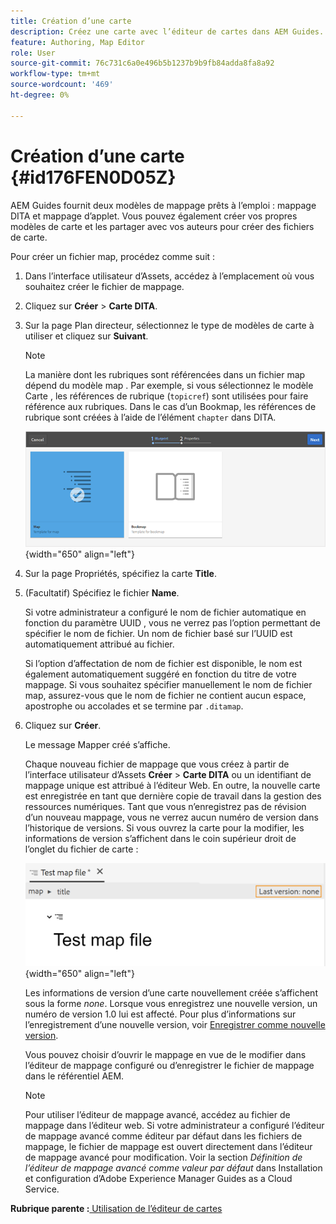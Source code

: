 ```yaml
---
title: Création d’une carte
description: Créez une carte avec l’éditeur de cartes dans AEM Guides. Recherchez les étapes de création d’un fichier map basé sur un modèle map .
feature: Authoring, Map Editor
role: User
source-git-commit: 76c731c6a0e496b5b1237b9b9fb84adda8fa8a92
workflow-type: tm+mt
source-wordcount: '469'
ht-degree: 0%

---
```


# Création d’une carte {#id176FEN0D05Z}

AEM Guides fournit deux modèles de mappage prêts à l’emploi : mappage DITA et mappage d’applet. Vous pouvez également créer vos propres modèles de carte et les partager avec vos auteurs pour créer des fichiers de carte.

Pour créer un fichier map, procédez comme suit :

1. Dans l’interface utilisateur d’Assets, accédez à l’emplacement où vous souhaitez créer le fichier de mappage.

1. Cliquez sur **Créer** \> **Carte DITA**.

1. Sur la page Plan directeur, sélectionnez le type de modèles de carte à utiliser et cliquez sur **Suivant**.

   >[!NOTE]
   >
   > La manière dont les rubriques sont référencées dans un fichier map dépend du modèle map . Par exemple, si vous sélectionnez le modèle Carte , les références de rubrique \(`topicref`\) sont utilisées pour faire référence aux rubriques. Dans le cas d’un Bookmap, les références de rubrique sont créées à l’aide de l’élément `chapter` dans DITA.

   ![](images/map-template.png){width="650" align="left"}

1. Sur la page Propriétés, spécifiez la carte **Title**.

1. \(Facultatif\) Spécifiez le fichier **Name**.

   Si votre administrateur a configuré le nom de fichier automatique en fonction du paramètre UUID , vous ne verrez pas l’option permettant de spécifier le nom de fichier. Un nom de fichier basé sur l’UUID est automatiquement attribué au fichier.

   Si l’option d’affectation de nom de fichier est disponible, le nom est également automatiquement suggéré en fonction du titre de votre mappage. Si vous souhaitez spécifier manuellement le nom de fichier map, assurez-vous que le nom de fichier ne contient aucun espace, apostrophe ou accolades et se termine par `.ditamap`.

1. Cliquez sur **Créer**.

   Le message Mapper créé s’affiche.

   Chaque nouveau fichier de mappage que vous créez à partir de l’interface utilisateur d’Assets **Créer** \> **Carte DITA** ou un identifiant de mappage unique est attribué à l’éditeur Web. En outre, la nouvelle carte est enregistrée en tant que dernière copie de travail dans la gestion des ressources numériques. Tant que vous n’enregistrez pas de révision d’un nouveau mappage, vous ne verrez aucun numéro de version dans l’historique de versions. Si vous ouvrez la carte pour la modifier, les informations de version s’affichent dans le coin supérieur droit de l’onglet du fichier de carte :

   ![](images/first-version-map-none.png){width="650" align="left"}

   Les informations de version d’une carte nouvellement créée s’affichent sous la forme *none*. Lorsque vous enregistrez une nouvelle version, un numéro de version 1.0 lui est affecté. Pour plus d’informations sur l’enregistrement d’une nouvelle version, voir [Enregistrer comme nouvelle version](web-editor-features.md#save-as-new-version-id209ME400GXA).

   Vous pouvez choisir d’ouvrir le mappage en vue de le modifier dans l’éditeur de mappage configuré ou d’enregistrer le fichier de mappage dans le référentiel AEM.

   >[!NOTE]
   >
   > Pour utiliser l’éditeur de mappage avancé, accédez au fichier de mappage dans l’éditeur web. Si votre administrateur a configuré l’éditeur de mappage avancé comme éditeur par défaut dans les fichiers de mappage, le fichier de mappage est ouvert directement dans l’éditeur de mappage avancé pour modification. Voir la section *Définition de l’éditeur de mappage avancé comme valeur par défaut* dans Installation et configuration d’Adobe Experience Manager Guides as a Cloud Service.


**Rubrique parente :**[ Utilisation de l’éditeur de cartes](map-editor.md)
